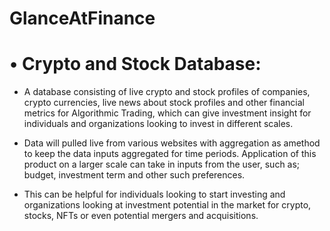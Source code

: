 # GlanceAtFinance


# • Crypto and Stock Database:

-	A database consisting of live crypto and stock profiles of companies, crypto currencies, live news about stock profiles and other financial metrics for Algorithmic Trading, which can give investment insight for individuals and organizations looking to invest in different scales.

- Data will pulled live from various websites with aggregation as amethod to keep the data inputs aggregated for time periods. Application of this product on a larger scale can take in inputs from the user, such as; budget, investment term and other such preferences.

- This can be helpful for individuals looking to start investing and organizations looking at investment potential in the market for crypto, stocks, NFTs or even potential mergers and acquisitions.
